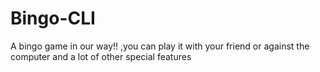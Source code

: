# Bingo-CLI
A bingo game in our way!! ,you can play it with your friend or against the computer and a lot of other special features
